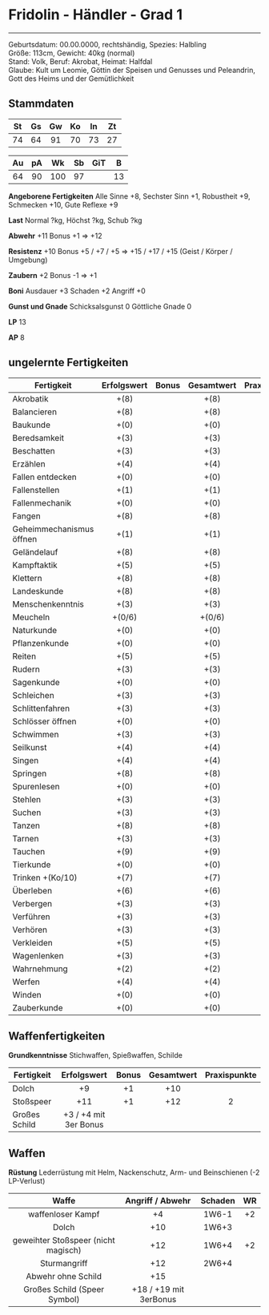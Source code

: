 # Fridolin - Händler - Grad 1

---

Geburtsdatum: 00.00.0000, rechtshändig, Spezies: Halbling  
Größe: 113cm, Gewicht: 40kg (normal)  
Stand: Volk, Beruf: Akrobat, Heimat: Halfdal  
Glaube: Kult um Leomie, Göttin der Speisen und Genusses und Peleandrin, Gott des Heims und der Gemütlichkeit

## Stammdaten

| St  | Gs  | Gw  | Ko  | In  | Zt  |
| :-: | :-: | :-: | :-: | :-: | :-: |
| 74  | 64  | 91  | 70  | 73  | 27  |

| Au  | pA  | Wk  | Sb  | GiT |  B  |
| :-: | :-: | :-: | :-: | :-: | :-: |
| 64  | 90  | 100 | 97  |     | 13  |

**Angeborene Fertigkeiten** Alle Sinne +8, Sechster Sinn +1, Robustheit +9, Schmecken +10, Gute Reflexe +9

**Last** Normal ?kg, Höchst ?kg, Schub ?kg

**Abwehr** +11 Bonus +1 => +12

**Resistenz** +10 Bonus +5 / +7 / +5 => +15 / +17 / +15 (Geist / Körper / Umgebung)

**Zaubern** +2 Bonus -1 => +1

**Boni** Ausdauer +3 Schaden +2 Angriff +0

**Gunst und Gnade** Schicksalsgunst 0 Göttliche Gnade 0

**LP** 13

**AP** 8

## ungelernte Fertigkeiten

| Fertigkeit                           | Erfolgswert | Bonus | Gesamtwert | Praxispunkte |
| ------------------------------------ | :---------: | :---: | :--------: | :----------: |
| Akrobatik                            |    +(8)     |       |    +(8)    |              |
| Balancieren                          |    +(8)     |       |    +(8)    |              |
| Baukunde                             |    +(0)     |       |    +(0)    |              |
| Beredsamkeit                         |    +(3)     |       |    +(3)    |              |
| Beschatten                           |    +(3)     |       |    +(3)    |              |
| Erzählen                             |    +(4)     |       |    +(4)    |              |
| Fallen entdecken                     |    +(0)     |       |    +(0)    |              |
| Fallenstellen                        |    +(1)     |       |    +(1)    |              |
| Fallenmechanik                       |    +(0)     |       |    +(0)    |              |
| Fangen                               |    +(8)     |       |    +(8)    |              |
| Geheimmechanismus öffnen             |    +(1)     |       |    +(1)    |              |
| Geländelauf                          |    +(8)     |       |    +(8)    |              |
| Kampftaktik                          |    +(5)     |       |    +(5)    |              |
| Klettern                             |    +(8)     |       |    +(8)    |              |
| Landeskunde                          |    +(8)     |       |    +(8)    |              |
| Menschenkenntnis                     |    +(3)     |       |    +(3)    |              |
| Meucheln                             |   +(0/6)    |       |   +(0/6)   |              |
| Naturkunde                           |    +(0)     |       |    +(0)    |              |
| Pflanzenkunde                        |    +(0)     |       |    +(0)    |              |
| Reiten                               |    +(5)     |       |    +(5)    |              |
| Rudern                               |    +(3)     |       |    +(3)    |              |
| Sagenkunde                           |    +(0)     |       |    +(0)    |              |
| Schleichen                           |    +(3)     |       |    +(3)    |              |
| Schlittenfahren                      |    +(3)     |       |    +(3)    |              |
| Schlösser öffnen                     |    +(0)     |       |    +(0)    |              |
| Schwimmen                            |    +(3)     |       |    +(3)    |              |
| Seilkunst                            |    +(4)     |       |    +(4)    |              |
| Singen                               |    +(4)     |       |    +(4)    |              |
| Springen                             |    +(8)     |       |    +(8)    |              |
| Spurenlesen                          |    +(0)     |       |    +(0)    |              |
| Stehlen                              |    +(3)     |       |    +(3)    |              |
| Suchen                               |    +(3)     |       |    +(3)    |              |
| Tanzen                               |    +(8)     |       |    +(8)    |              |
| Tarnen                               |    +(3)     |       |    +(3)    |              |
| Tauchen                              |    +(9)     |       |    +(9)    |              |
| Tierkunde                            |    +(0)     |       |    +(0)    |              |
| Trinken +(Ko/10)                     |    +(7)     |       |    +(7)    |              |
| Überleben                            |    +(6)     |       |    +(6)    |              |
| Verbergen                            |    +(3)     |       |    +(3)    |              |
| Verführen                            |    +(3)     |       |    +(3)    |              |
| Verhören                             |    +(3)     |       |    +(3)    |              |
| Verkleiden                           |    +(5)     |       |    +(5)    |              |
| Wagenlenken                          |    +(3)     |       |    +(3)    |              |
| Wahrnehmung                          |    +(2)     |       |    +(2)    |              |
| Werfen                               |    +(4)     |       |    +(4)    |              |
| Winden                               |    +(0)     |       |    +(0)    |              |
| Zauberkunde                          |    +(0)     |       |    +(0)    |              |

## Waffenfertigkeiten

**Grundkenntnisse** Stichwaffen, Spießwaffen, Schilde

| Fertigkeit    |      Erfolgswert      | Bonus | Gesamtwert | Praxispunkte |
| ------------- | :-------------------: | :---: | :--------: | :----------: |
| Dolch         |          +9           |  +1   |    +10     |              |
| Stoßspeer     |          +11          |  +1   |    +12     |      2       |
| Großes Schild | +3 / +4 mit 3er Bonus |       |            |              |

## Waffen

**Rüstung** Lederrüstung mit Helm, Nackenschutz, Arm- und Beinschienen (-2 LP-Verlust)

|                Waffe                |    Angriff / Abwehr    | Schaden |  WR  |
| :---------------------------------: | :--------------------: | :-----: | :--: |
|          waffenloser Kampf          |           +4           |  1W6-1  |  +2  |
|                Dolch                |          +10           |  1W6+3  |      |
| geweihter Stoßspeer (nicht magisch) |          +12           |  1W6+4  |  +2  |
|            Sturmangriff             |          +12           |  2W6+4  |      |
|         Abwehr ohne Schild          |          +15           |         |      |
|    Großes Schild (Speer Symbol)     | +18 / +19 mit 3erBonus |         |      |

